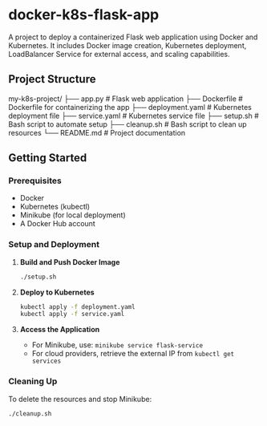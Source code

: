 # docker-k8s-flask-app
 A project to deploy a containerized Flask web application using Docker and Kubernetes. It includes Docker image creation, Kubernetes deployment, LoadBalancer Service for external access, and scaling capabilities.

## Project Structure
my-k8s-project/ ├── app.py # Flask web application ├── Dockerfile # Dockerfile for 
containerizing the app ├── deployment.yaml # Kubernetes deployment file ├── service.yaml #
Kubernetes service file ├── setup.sh # Bash script to automate setup ├── cleanup.sh # Bash
script to clean up resources └── README.md # Project documentation

## Getting Started

### Prerequisites

- Docker
- Kubernetes (kubectl)
- Minikube (for local deployment)
- A Docker Hub account

### Setup and Deployment

1. **Build and Push Docker Image**

    ```bash
    ./setup.sh
    ```

2. **Deploy to Kubernetes**

    ```bash
    kubectl apply -f deployment.yaml
    kubectl apply -f service.yaml
    ```

3. **Access the Application**

    - For Minikube, use: `minikube service flask-service`
    - For cloud providers, retrieve the external IP from `kubectl get services`

### Cleaning Up

To delete the resources and stop Minikube:

```bash
./cleanup.sh

